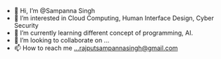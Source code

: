 - 👋 Hi, I’m @Sampanna Singh
- 👀 I’m interested in Cloud Computing, Human Interface Design, Cyber Security 
- 🌱 I’m currently learning different concept of programming, AI.
- 💞️ I’m looking to collaborate on ...
- 📫 How to reach me ...rajputsampannasingh@gmail.com


<!---
Sampanna47singh/Sampanna47singh is a ✨ special ✨ repository because its `README.md` (this file) appears on your GitHub profile.
You can click the Preview link to take a look at your changes.
--->
